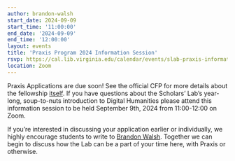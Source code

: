 ```yaml
---
author: brandon-walsh
start_date: 2024-09-09
start_time: '11:00:00'
end_date: '2024-09-09'
end_time: '12:00:00'
layout: events
title: 'Praxis Program 2024 Information Session'
rsvp: https://cal.lib.virginia.edu/calendar/events/slab-praxis-information-session-fall-2024
location: Zoom
---
```

Praxis Applications are due soon! See the official CFP for more details about the fellowship [itself](https://scholarslab.lib.virginia.edu/praxis-program-fellowships/). If you have questions about the Scholars’ Lab’s year-long, soup-to-nuts introduction to Digital Humanities please attend this information session to be held September 9th, 2024 from 11:00-12:00 on Zoom. 

If you’re interested in discussing your application earlier or individually, we highly encourage students to write to [Brandon Walsh](mailto:bmw9t@virginia.edu). Together we can begin to discuss how the Lab can be a part of your time here, with Praxis or otherwise.


    
